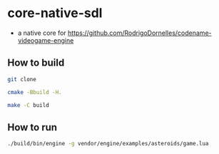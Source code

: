 # core-native-sdl

 * a native core for <https://github.com/RodrigoDornelles/codename-videogame-engine>

## How to build

```bash
git clone
```

```bash
cmake -Bbuild -H.
```

```bash
make -C build
```

## How to run

```bash
./build/bin/engine -g vendor/engine/examples/asteroids/game.lua
```
